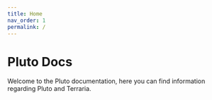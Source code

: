 ```yaml
---
title: Home
nav_order: 1
permalink: /
---
```

# Pluto Docs
Welcome to the Pluto documentation, here you can find information regarding Pluto and Terraria.
